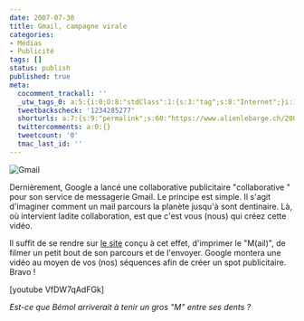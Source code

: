 ```yaml
---
date: 2007-07-30
title: Gmail, campagne virale
categories:
- Médias
- Publicité
tags: []
status: publish
published: true
meta:
  cocomment_trackall: ''
  _utw_tags_0: a:5:{i:0;O:8:"stdClass":1:{s:3:"tag";s:8:"Internet";}i:1;O:8:"stdClass":1:{s:3:"tag";s:9:"Marketing";}i:2;O:8:"stdClass":1:{s:3:"tag";s:7:"Médias";}i:3;O:8:"stdClass":1:{s:3:"tag";s:10:"Publicité";}i:4;O:8:"stdClass":1:{s:3:"tag";s:6:"Vidéo";}}
  tweetbackscheck: '1234285277'
  shorturls: a:7:{s:9:"permalink";s:60:"https://www.alienlebarge.ch/2007/07/30/gmail-campagne-virale/";s:7:"tinyurl";s:25:"https://tinyurl.com/avha3d";s:4:"isgd";s:17:"https://is.gd/iNRv";s:5:"bitly";s:18:"https://bit.ly/ky1a";s:5:"snipr";s:22:"https://snipr.com/bibob";s:5:"snurl";s:22:"https://snurl.com/bibob";s:7:"snipurl";s:24:"https://snipurl.com/bibob";}
  twittercomments: a:0:{}
  tweetcount: '0'
  tmac_last_id: ''
---
```

<img src="https://dlgjp9x71cipk.cloudfront.net/2007/07/gmail.png" alt="Gmail" />

Dernièrement, Google a lancé une collaborative publicitaire "collaborative " pour son service de messagerie Gmail. Le principe est simple. Il s'agit d'imaginer comment un mail parcours la planète jusqu'à sont dentinaire. Là, où intervient ladite collaboration, est que c'est vous (nous) qui créez cette vidéo.

<!--more-->

Il suffit de se rendre sur <a href="https://mail.google.com/mail/help/intl/fr/gmail_video.html" title="Le site de la vidéo">le site</a> conçu à cet effet, d'imprimer le "M(ail)", de filmer un petit bout de son parcours et de l'envoyer.
Google montera une vidéo au moyen de vos (nos) séquences afin de créer un spot publicitaire.
Bravo !

[youtube VfDW7qAdFGk]

<em>Est-ce que Bémol arriverait à tenir un gros "M" entre ses dents ? </em>
